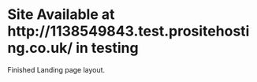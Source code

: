 <h1>Site Available at http://1138549843.test.prositehosting.co.uk/ in testing</h1>
<p>Finished Landing page layout.</p>
